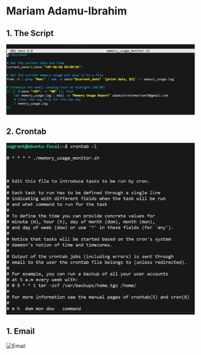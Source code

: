 # Mariam Adamu-Ibrahim

## 1. The Script
![The_Script](images/The_script.PNG)


## 2. Crontab
![Crontab](images/Crontab.PNG)


## 1. Email
![Email](images/Email.PNG)
